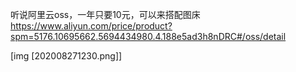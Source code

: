 听说阿里云oss，一年只要10元，可以来搭配图床
https://www.aliyun.com/price/product?spm=5176.10695662.5694434980.4.188e5ad3h8nDRC#/oss/detail

[img [202008271230.png]]